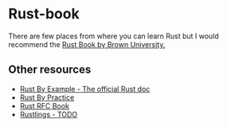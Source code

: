 # Rust-book

There are few places from where you can learn Rust but I would recommend the [Rust Book by Brown University.](https://rust-book.cs.brown.edu/experiment-intro.html)

## Other resources

* [Rust By Example - The official Rust doc](https://doc.rust-lang.org/rust-by-example/index.html)
* [Rust By Practice](https://practice.course.rs/why-exercise.html)
* [Rust RFC Book](https://rust-lang.github.io/rfcs/introduction.html)
* [Rustlings - TODO](https://rustlings.cool/)

